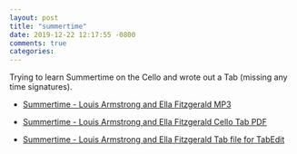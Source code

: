 ```yaml
---
layout: post
title: "summertime"
date: 2019-12-22 12:17:55 -0800
comments: true
categories:
---
```


Trying to learn Summertime on the Cello and wrote out a Tab (missing any time signatures).

* [Summertime - Louis Armstrong and Ella Fitzgerald  MP3](/summertime/summertime.mp3)

* [Summertime - Louis Armstrong and Ella Fitzgerald Cello Tab PDF](/summertime/SummerTimeTab.pdf)

* [Summertime - Louis Armstrong and Ella Fitzgerald Tab file for TabEdit](/summertime/SummerTimeTablEdit.tef)